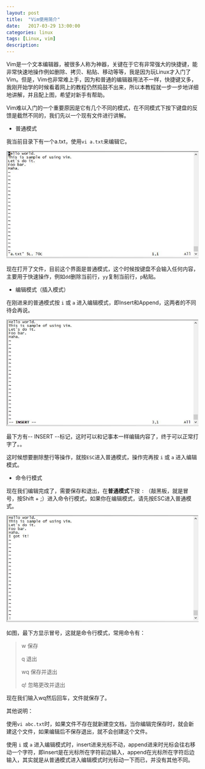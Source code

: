 ```yaml
---
layout: post
title:  "Vim使用简介"
date:   2017-03-29 13:00:00
categories: linux
tags: [Linux, vim]
description: 
---
```


<!--more-->

Vim是一个文本编辑器，被很多人称为神器，关键在于它有非常强大的快捷键，能非常快速地操作例如删除、拷贝、粘贴、移动等等，我是因为玩Linux才入门了Vim。但是，Vim也非常难上手，因为和普通的编辑器用法不一样，快捷键又多，我刚开始学的时候看着网上的教程仍然捣鼓不出来，所以本教程就一步一步地详细地讲解，并且配上图，希望对新手有帮助。

Vim难以入门的一个重要原因是它有几个不同的模式，在不同模式下按下键盘的反馈是截然不同的，我们先以一个现有文件进行讲解。

* 普通模式

我当前目录下有一个a.txt，使用```vi a.txt```来编辑它。

<div style="text-align: center;">
<img class="onerow-imgfix" src="/r/vim/1.jpg" border="0" alt=""/>
</div>

现在打开了文件，目前这个界面是普通模式，这个时候按键盘不会输入任何内容，主要用于快速操作，例如```dd```删除当前行，```yy```复制当前行，```p```粘贴。

* 编辑模式（插入模式）

在刚进来的普通模式按 ```i``` 或 ```a``` 进入编辑模式，即Insert和Append，这两者的不同待会再说。

<div style="text-align: center;">
<img class="onerow-imgfix" src="/r/vim/2.jpg" border="0" alt=""/>
</div>

最下方有-- INSERT --标记，这时可以和记事本一样编辑内容了，终于可以正常打字了。。

这时候想要删除整行等操作，就按```ESC```进入普通模式，操作完再按 ```i``` 或 ```a``` 进入编辑模式。

* 命令行模式

现在我们编辑完成了，需要保存和退出，在**普通模式**下按 ```:``` （敲黑板，就是冒号，按Shift + ;）进入命令行模式，如果你在编辑模式，请先按ESC进入普通模式。

<div style="text-align: center;">
<img class="onerow-imgfix" src="/r/vim/3.jpg" border="0" alt=""/>
</div>

如图，最下方显示冒号，这就是命令行模式，常用命令有：

> w 保存
> 
> q 退出
> 
> wq 保存并退出
> 
> q! 忽略更改并退出
 
现在我们输入wq然后回车，文件就保存了。

其他说明：

使用```vi abc.txt```时，如果文件不存在就新建空文档，当你编辑完保存时，就会新建这个文件，如果编辑后不保存退出，就不会创建这个文件。

使用  ```i``` 或 ```a``` 进入编辑模式时，insert进来光标不动，append进来时光标会往右移动一个字符，即insert是在光标所在字符前边输入，append在光标所在字符后边输入，其实就是从普通模式进入编辑模式时光标动一下而已，并没有其他不同。
